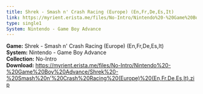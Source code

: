 ```yaml
---
title: Shrek - Smash n' Crash Racing (Europe) (En,Fr,De,Es,It)
link: https://myrient.erista.me/files/No-Intro/Nintendo%20-%20Game%20Boy%20Advance/Shrek%20-%20Smash%20n'%20Crash%20Racing%20(Europe)%20(En,Fr,De,Es,It).zip
type: single1
System: Nintendo - Game Boy Advance
---
```

<b>Game:</b> Shrek - Smash n' Crash Racing (Europe) (En,Fr,De,Es,It)<br>
<b>System:</b> Nintendo - Game Boy Advance<br>
<b>Collection:</b> No-Intro<br>
<b>Download:</b> https://myrient.erista.me/files/No-Intro/Nintendo%20-%20Game%20Boy%20Advance/Shrek%20-%20Smash%20n'%20Crash%20Racing%20(Europe)%20(En,Fr,De,Es,It).zip